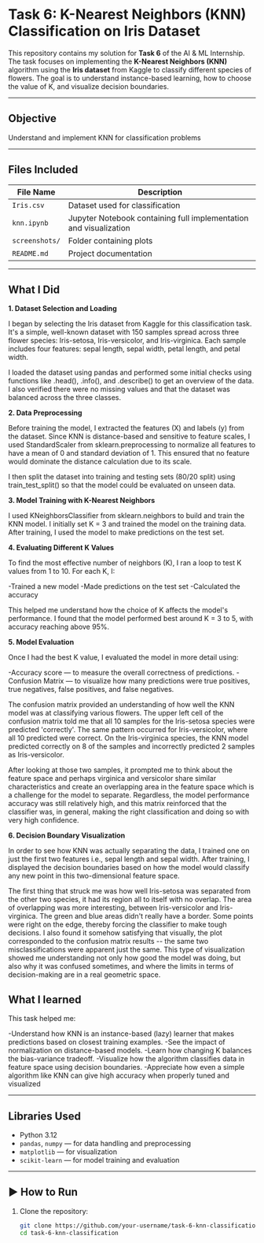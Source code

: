 # Task 6: K-Nearest Neighbors (KNN) Classification on Iris Dataset

This repository contains my solution for **Task 6** of the AI & ML Internship. The task focuses on implementing the **K-Nearest Neighbors (KNN)** algorithm using the **Iris dataset** from Kaggle to classify different species of flowers. The goal is to understand instance-based learning, how to choose the value of K, and visualize decision boundaries.

---

## Objective

Understand and implement KNN for classification problems

---

## Files Included

| File Name      | Description                                                             |
|----------------|-------------------------------------------------------------------------|
| `Iris.csv`     | Dataset used for classification                                         |
| `knn.ipynb`    | Jupyter Notebook containing full implementation and visualization       |
| `screenshots/` | Folder containing plots                                                 |
| `README.md`    | Project documentation                                                   |

---

## What I Did

**1. Dataset Selection and Loading**

I began by selecting the Iris dataset from Kaggle for this classification task. It's a simple, well-known dataset with 150 samples spread across three flower species: Iris-setosa, Iris-versicolor, and Iris-virginica. Each sample includes four features: sepal length, sepal width, petal length, and petal width.

I loaded the dataset using pandas and performed some initial checks using functions like .head(), .info(), and .describe() to get an overview of the data. I also verified there were no missing values and that the dataset was balanced across the three classes.

**2. Data Preprocessing**

Before training the model, I extracted the features (X) and labels (y) from the dataset. Since KNN is distance-based and sensitive to feature scales, I used StandardScaler from sklearn.preprocessing to normalize all features to have a mean of 0 and standard deviation of 1. This ensured that no feature would dominate the distance calculation due to its scale.

I then split the dataset into training and testing sets (80/20 split) using train_test_split() so that the model could be evaluated on unseen data.

**3. Model Training with K-Nearest Neighbors**
   
I used KNeighborsClassifier from sklearn.neighbors to build and train the KNN model. I initially set K = 3 and trained the model on the training data. After training, I used the model to make predictions on the test set.

**4. Evaluating Different K Values**

To find the most effective number of neighbors (K), I ran a loop to test K values from 1 to 10. For each K, I:

-Trained a new model
-Made predictions on the test set
-Calculated the accuracy

This helped me understand how the choice of K affects the model's performance. I found that the model performed best around K = 3 to 5, with accuracy reaching above 95%.

**5. Model Evaluation**

Once I had the best K value, I evaluated the model in more detail using:

-Accuracy score — to measure the overall correctness of predictions.
-Confusion Matrix — to visualize how many predictions were true positives, true negatives, false positives, and false negatives.

The confusion matrix provided an understanding of how well the KNN model was at classifying various flowers. The upper left cell of the confusion matrix told me that all 10 samples for the Iris-setosa species were predicted 'correctly'. The same pattern occurred for Iris-versicolor, where all 10 predicted were correct. On the Iris-virginica species, the KNN model predicted correctly on 8 of the samples and incorrectly predicted 2 samples as Iris-versicolor. 

After looking at those two samples, it prompted me to think about the feature space and perhaps virginica and versicolor share similar characteristics and create an overlapping area in the feature space which is a challenge for the model to separate. Regardless, the model performance accuracy was still relatively high, and this matrix reinforced that the classifier was, in general, making the right classification and doing so with very high confidence.

**6. Decision Boundary Visualization**

In order to see how KNN was actually separating the data, I trained one on just the first two features i.e., sepal length and sepal width. After training, I displayed the decision boundaries based on how the model would classify any new point in this two-dimensional feature space.

The first thing that struck me was how well Iris-setosa was separated from the other two species, it had its region all to itself with no overlap. The area of overlapping was more interesting, between Iris-versicolor and Iris-virginica. The green and blue areas didn't really have a border. Some points were right on the edge, thereby forcing the classifier to make tough decisions. I also found it somehow satisfying that visually, the plot corresponded to the confusion matrix results -- the same two misclassifications were apparent just the same. This type of visualization showed me understanding not only how good the model was doing, but also why it was confused sometimes, and where the limits in terms of decision-making are in a real geometric space.

## What I learned

This task helped me:

-Understand how KNN is an instance-based (lazy) learner that makes predictions based on closest training examples.
-See the impact of normalization on distance-based models.
-Learn how changing K balances the bias-variance tradeoff.
-Visualize how the algorithm classifies data in feature space using decision boundaries.
-Appreciate how even a simple algorithm like KNN can give high accuracy when properly tuned and visualized

---

## Libraries Used

- Python 3.12
- `pandas`, `numpy` — for data handling and preprocessing
- `matplotlib` — for visualization
- `scikit-learn` — for model training and evaluation

---
## ▶️ How to Run

1. Clone the repository:
   ```bash
   git clone https://github.com/your-username/task-6-knn-classification.git
   cd task-6-knn-classification
